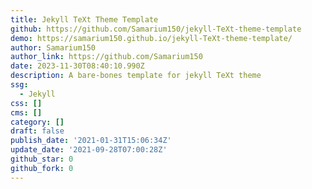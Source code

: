 ```yaml
---
title: Jekyll TeXt Theme Template
github: https://github.com/Samarium150/jekyll-TeXt-theme-template
demo: https://samarium150.github.io/jekyll-TeXt-theme-template/
author: Samarium150
author_link: https://github.com/Samarium150
date: 2023-11-30T08:40:10.990Z
description: A bare-bones template for jekyll TeXt theme
ssg:
  - Jekyll
css: []
cms: []
category: []
draft: false
publish_date: '2021-01-31T15:06:34Z'
update_date: '2021-09-28T07:00:28Z'
github_star: 0
github_fork: 0
---
```

